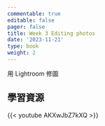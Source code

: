 ```yaml
---
commentable: true
editable: false
pager: false
title: Week 3 Editing photos
date: '2023-11-21'
type: book
weight: 2
---
```


用 Lightroom 修圖
<!--more--> 
## 學習資源

{{< youtube AKXwJbZ7kXQ >}}
